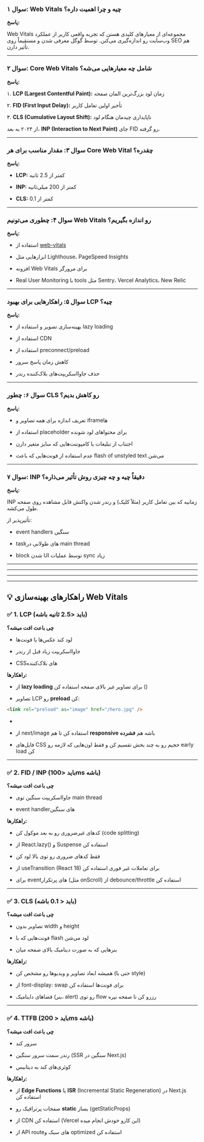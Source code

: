 ### **سوال ۱: Web Vitals چیه و چرا اهمیت داره؟**

  

**پاسخ:**

Web Vitals مجموعه‌ای از معیارهای کلیدی هستن که تجربه واقعی کاربر از عملکرد وب‌سایت رو اندازه‌گیری می‌کنن. توسط گوگل معرفی شدن و مستقیماً روی SEO هم تأثیر دارن.

---

### **سوال ۲: Core Web Vitals شامل چه معیارهایی می‌شه؟**

  

**پاسخ:**

۱. **LCP (Largest Contentful Paint):** زمان لود بزرگ‌ترین المان صفحه

۲. **FID (First Input Delay):** تأخیر اولین تعامل کاربر

۳. **CLS (Cumulative Layout Shift):** ناپایداری چیدمان هنگام لود

  

از ۲۰۲۴ به بعد، **INP (Interaction to Next Paint)** جای FID رو گرفته.

---

### **سوال ۳: مقدار مناسب برای هر Core Web Vital چقدره؟**

  

**پاسخ:**

- **LCP:** کمتر از 2.5 ثانیه
    
- **INP:** کمتر از 200 میلی‌ثانیه
    
- **CLS:** کمتر از 0.1
    

---

### **سوال ۴: چطوری می‌تونیم Web Vitals رو اندازه بگیریم؟**

  

**پاسخ:**

- استفاده از [web-vitals](https://github.com/GoogleChrome/web-vitals)
    
- ابزارهایی مثل Lighthouse، PageSpeed Insights
    
- افزونه Web Vitals برای مرورگر
    
- Real User Monitoring با tools مثل Sentry، Vercel Analytics، New Relic
    

---

### **سوال ۵: راهکارهایی برای بهبود LCP چیه؟**

  

**پاسخ:**

- بهینه‌سازی تصویر و استفاده از lazy loading
    
- استفاده از CDN
    
- استفاده از preconnect/preload
    
- کاهش زمان پاسخ سرور
    
- حذف جاوااسکریپت‌های بلاک‌کننده رندر
    

---

### **سوال ۶: چطور CLS رو کاهش بدیم؟**

  

**پاسخ:**

- تعریف اندازه برای همه تصاویر و iframeها
    
- استفاده از placeholder برای محتواهای لود شونده
    
- اجتناب از تبلیغات یا کامپوننت‌هایی که سایز متغیر دارن
    
- عدم استفاده از فونت‌هایی که باعث flash of unstyled text می‌شن
    

---

### **سوال ۷: INP دقیقاً چیه و چه چیزی روش تأثیر می‌ذاره؟**

  

**پاسخ:**

INP زمانیه که بین تعامل کاربر (مثلاً کلیک) و رندر شدن واکنش قابل مشاهده روی صفحه طول می‌کشه.

تأثیرپذیر از:

- event handlers سنگین
    
- taskهای طولانی در main thread
    
- block شدن UI توسط عملیات sync زیاد

---
---
---
---
## **💡 راهکارهای بهینه‌سازی Web Vitals**

  

### **✅ 1. LCP (باید <2.5 ثانیه باشه)**

  

**چی باعث افت میشه؟**

- لود کند عکس‌ها یا فونت‌ها
    
- جاوااسکریپت زیاد قبل از رندر
    
- CSSهای بلاک‌کننده
    

  

**راهکارها:**

- از **lazy loading** برای تصاویر غیر بالای صفحه استفاده کن (<img loading="lazy" />)
    
- تصاویر LCP رو **preload** کن:
```html
<link rel="preload" as="image" href="/hero.jpg" />
```
-   
    
- از next/image استفاده کن تا هم **responsive** باشه هم **فشرده**
    
- فایل‌های CSS حجیم رو به چند بخش تقسیم کن و فقط اون‌هایی که لازمه رو early load کن
    

---

### **✅ 2. FID / INP (باید <100ms باشه)**

  

**چی باعث افت میشه؟**

- جاوااسکریپت سنگین توی main thread
    
- event handlerهای سنگین
    

  

**راهکارها:**

- کدهای غیرضروری رو به بعد موکول کن (code splitting)
    
- از React.lazy() و Suspense استفاده کن
    
- فقط کدهای ضروری رو توی بالا لود کن
    
- از useTransition (React 18) برای تعاملات غیر فوری استفاده کن
    
- برای eventهای پرتکرار (مثل onScroll) از debounce/throttle استفاده کن
    

---

### **✅ 3. CLS (باید < 0.1 باشه)**

  

**چی باعث افت میشه؟**

- تصاویر بدون width و height
    
- فونت‌هایی که با flash لود می‌شن
    
- بنرهایی که به صورت دینامیک بالای صفحه میان
    

  

**راهکارها:**

- همیشه ابعاد تصاویر و ویدیوها رو مشخص کن (حتی با style)
    
- از font-display: swap برای فونت‌ها استفاده کن
    
- فضاهای داینامیک (بنر، alert) رو توی flow رزرو کن تا صفحه نپره
    

---

### **✅ 4. TTFB (باید < 200ms باشه)**

  

**چی باعث افت میشه؟**

- سرور کند
    
- رندر سمت سرور سنگین (SSR سنگین در Next.js)
    
- کوئری‌های کند به دیتابیس
    

  

**راهکارها:**

- از **Edge Functions** یا **ISR** (Incremental Static Regeneration) در Next.js استفاده کن
    
- صفحات پرترافیک رو **static** بساز (getStaticProps)
    
- از CDN استفاده کن (Vercel این کارو خودش انجام میده)
    
- از API routeهای سبک و optimized استفاده کن